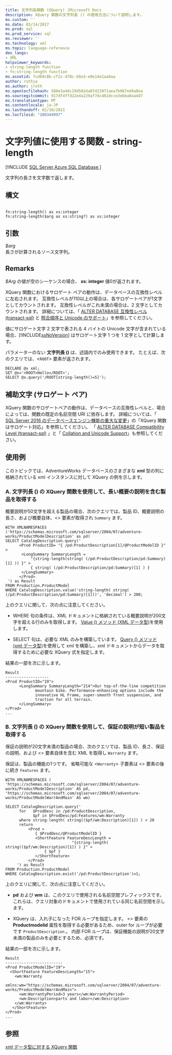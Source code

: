 ```yaml
---
title: 文字列長関数 (XQuery) |Microsoft Docs
description: XQuery 関数の文字列長 () の使用方法について説明します。
ms.custom: ''
ms.date: 03/14/2017
ms.prod: sql
ms.prod_service: sql
ms.reviewer: ''
ms.technology: xml
ms.topic: language-reference
dev_langs:
- XML
helpviewer_keywords:
- string-length function
- fn:string-length function
ms.assetid: 7cd69c8b-cf2c-478c-b9a3-e0e14e1aa8aa
author: rothja
ms.author: jroth
ms.openlocfilehash: 588e3a4dc19d502da07d23971aea7b987e49a8ea
ms.sourcegitcommit: 917df4ffd22e4a229af7dc481dcce3ebba0aa4d7
ms.translationtype: MT
ms.contentlocale: ja-JP
ms.lasthandoff: 02/10/2021
ms.locfileid: "100344997"
---
```

# <a name="functions-on-string-values---string-length"></a>文字列値に使用する関数 - string-length
[!INCLUDE [SQL Server Azure SQL Database ](../includes/applies-to-version/sqlserver.md)]

  文字列の長さを文字数で返します。  
  
## <a name="syntax"></a>構文  
  
```  
  
fn:string-length() as xs:integer  
fn:string-length($arg as xs:string?) as xs:integer  
```  
  
## <a name="arguments"></a>引数  
 *$arg*  
 長さが計算されるソース文字列。  
  
## <a name="remarks"></a>Remarks  
 *$Arg* の値が空のシーケンスの場合、 **xs: integer** 値0が返されます。  
  
 XQuery 関数におけるサロゲート ペアの動作は、データベースの互換性レベルに左右されます。 互換性レベルが110以上の場合は、各サロゲートペアが1文字としてカウントされます。 互換性レベルがこれ未満の場合は、2 文字としてカウントされます。 詳細については、「 [ALTER DATABASE 互換性レベル &#40;transact-sql&#41;](../t-sql/statements/alter-database-transact-sql-compatibility-level.md) と [照合順序と Unicode のサポート](../relational-databases/collations/collation-and-unicode-support.md)」を参照してください。  
  
 値にサロゲート文字 2 文字で表される 4 バイトの Unicode 文字が含まれている場合、[!INCLUDE[ssNoVersion](../includes/ssnoversion-md.md)] はサロゲート文字 1 つを 1 文字として計算します。  
  
 パラメーターのない **文字列長 ()** は、述語内でのみ使用できます。 たとえば、次のクエリでは、<`ROOT`> 要素が返されます。  
  
```  
DECLARE @x xml;  
SET @x='<ROOT>Hello</ROOT>';  
SELECT @x.query('/ROOT[string-length()=5]');  
```  
  
## <a name="supplementary-characters-surrogate-pairs"></a>補助文字 (サロゲート ペア)  
 XQuery 関数のサロゲートペアの動作は、データベースの互換性レベルと、場合によっては、関数の既定の名前空間 URI に依存します。 詳細については、「 [SQL Server 2016 のデータベースエンジン機能の重大な変更](../database-engine/breaking-changes-to-database-engine-features-in-sql-server-2016.md)」の「XQuery 関数はサロゲート対応」を参照してください。 「 [ALTER DATABASE Compatibility Level &#40;transact-sql&#41;](../t-sql/statements/alter-database-transact-sql-compatibility-level.md) 」と「 [Collation and Unicode Support](../relational-databases/collations/collation-and-unicode-support.md)」も参照してください。  
  
## <a name="examples"></a>使用例  
 このトピックでは、AdventureWorks データベースのさまざまな **xml** 型の列に格納されている xml インスタンスに対して XQuery の例を示します。  
  
### <a name="a-using-the-string-length-xquery-function-to-retrieve-products-with-long-summary-descriptions"></a>A. 文字列長 () の XQuery 関数を使用して、長い概要の説明を含む製品を取得する  
 概要説明が50文字を超える製品の場合、次のクエリでは、製品 ID、概要説明の長さ、および概要自体、<> 要素が取得され `Summary` ます。  
  
```  
WITH XMLNAMESPACES ('https://schemas.microsoft.com/sqlserver/2004/07/adventure-works/ProductModelDescription' as pd)  
SELECT CatalogDescription.query('  
      <Prod ProductID= "{ /pd:ProductDescription[1]/@ProductModelID }" >  
       <LongSummary SummaryLength =   
           "{string-length(string( (/pd:ProductDescription/pd:Summary)[1] )) }" >  
           { string( (/pd:ProductDescription/pd:Summary)[1] ) }  
       </LongSummary>  
      </Prod>  
 ') as Result  
FROM Production.ProductModel  
WHERE CatalogDescription.value('string-length( string( (/pd:ProductDescription/pd:Summary)[1]))', 'decimal') > 200;  
```  
  
 上のクエリに関して、次の点に注意してください。  
  
-   WHERE 句の条件は、XML ドキュメントに格納されている概要説明が200文字を超える行のみを取得します。 [Value () メソッド (XML データ型)](../t-sql/xml/value-method-xml-data-type.md)を使用します。  
  
-   SELECT 句は、必要な XML のみを構築しています。 [Query () メソッド (xml データ型)](../t-sql/xml/query-method-xml-data-type.md)を使用して xml を構築し、xml ドキュメントからデータを取得するために必要な XQuery 式を指定します。  
  
 結果の一部を次に示します。  
  
```  
Result  
-------------------  
<Prod ProductID="19">  
      <LongSummary SummaryLength="214">Our top-of-the-line competition   
             mountain bike. Performance-enhancing options include the  
             innovative HL Frame, super-smooth front suspension, and   
             traction for all terrain.  
      </LongSummary>  
</Prod>  
...  
```  
  
### <a name="b-using-the-string-length-xquery-function-to-retrieve-products-whose-warranty-descriptions-are-short"></a>B. 文字列長 () の XQuery 関数を使用して、保証の説明が短い製品を取得する  
 保証の説明が20文字未満の製品の場合、次のクエリでは、製品 ID、長さ、保証の説明、および <> 要素自体を含む XML を取得し `Warranty` ます。  
  
 保証は、製品の機能の1つです。 省略可能な <`Warranty`> 子要素は <> 要素の後に続き `Features` ます。  
  
```  
WITH XMLNAMESPACES (  
'https://schemas.microsoft.com/sqlserver/2004/07/adventure-works/ProductModelDescription' AS pd,  
'https://schemas.microsoft.com/sqlserver/2004/07/adventure-works/ProductModelWarrAndMain' AS wm)  
  
SELECT CatalogDescription.query('  
      for   $ProdDesc in /pd:ProductDescription,  
            $pf in $ProdDesc/pd:Features/wm:Warranty  
      where string-length( string(($pf/wm:Description)[1]) ) < 20  
      return   
          <Prod >  
             { $ProdDesc/@ProductModelID }  
             <ShortFeature FeatureDescLength =   
                             "{string-length( string(($pf/wm:Description)[1]) ) }" >  
                 { $pf }  
             </ShortFeature>  
          </Prod>  
     ') as Result  
FROM Production.ProductModel  
WHERE CatalogDescription.exist('/pd:ProductDescription')=1;  
```  
  
 上のクエリに関して、次の点に注意してください。  
  
-   **pd** および **wm** は、このクエリで使用される名前空間プレフィックスです。 これらは、クエリ対象のドキュメントで使用されている同じ名前空間を示します。  
  
-   XQuery は、入れ子になった FOR ループを指定します。 <> 要素の **Productmodelid** 属性を取得する必要があるため、outer for ループが必要です `ProductDescription` 。 内部 FOR ループは、保証機能の説明が20文字未満の製品のみを必要とするため、必須です。  
  
 結果の一部を次に示します。  
  
```  
Result  
-------------------------  
<Prod ProductModelID="19">  
  <ShortFeature FeatureDescLength="15">  
    <wm:Warranty   
       xmlns:wm="https://schemas.microsoft.com/sqlserver/2004/07/adventure-works/ProductModelWarrAndMain">  
      <wm:WarrantyPeriod>3 years</wm:WarrantyPeriod>  
      <wm:Description>parts and labor</wm:Description>  
    </wm:Warranty>  
   </ShortFeature>  
</Prod>  
...  
```  
  
## <a name="see-also"></a>参照  
 [xml データ型に対する XQuery 関数](../xquery/xquery-functions-against-the-xml-data-type.md)  
  
  
